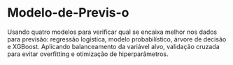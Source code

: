# Modelo-de-Previs-o
Usando quatro modelos para verificar qual se encaixa melhor nos dados para previsão: regressão logística, modelo probabilístico, árvore de decisão e XGBoost. Aplicando balanceamento da variável alvo, validação cruzada para evitar overfitting e otimização de hiperparâmetros.
